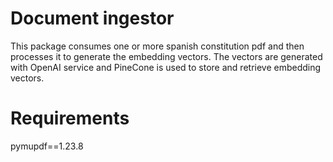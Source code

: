 # Document ingestor
This package consumes one or more spanish constitution pdf and then processes it to generate the embedding vectors. The vectors are generated with OpenAI service and PineCone is used to store and retrieve embedding vectors.

# Requirements
pymupdf==1.23.8
